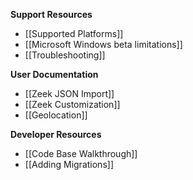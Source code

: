 **Support Resources**

- [[Supported Platforms]]
- [[Microsoft Windows beta limitations]]
- [[Troubleshooting]]

**User Documentation**

- [[Zeek JSON Import]]
- [[Zeek Customization]]
- [[Geolocation]]

**Developer Resources**

- [[Code Base Walkthrough]]
- [[Adding Migrations]]

